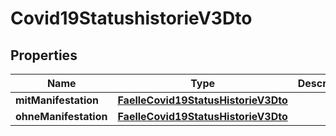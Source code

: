 

# Covid19StatushistorieV3Dto


## Properties

| Name | Type | Description | Notes |
|------------ | ------------- | ------------- | -------------|
|**mitManifestation** | [**FaelleCovid19StatusHistorieV3Dto**](FaelleCovid19StatusHistorieV3Dto.md) |  |  [optional] |
|**ohneManifestation** | [**FaelleCovid19StatusHistorieV3Dto**](FaelleCovid19StatusHistorieV3Dto.md) |  |  [optional] |



